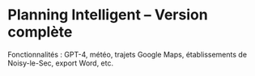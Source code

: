 # Planning Intelligent – Version complète

Fonctionnalités : GPT-4, météo, trajets Google Maps, établissements de Noisy-le-Sec, export Word, etc.